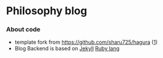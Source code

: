 # Philosophy blog



### About code

* template fork from https://github.com/sharu725/hagura ([1](http://webjeda.com/hagura))
* Blog Backend is based on [Jekyll](https://jekyllrb.com) [Ruby lang](https://www.ruby-lang.org/en/)
